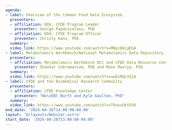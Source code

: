 ```yaml
---
agenda:
- label: Overview of the Common Fund Data Ecosystem
  presenters:
  - affiliation: NIH, CFDE Program Leader
    presenter: George Papanicolaou, PhD
  - affiliation: NIH, CFDE Program Officer
    presenter: Christy Kano, PhD
  summary: ''
  video_link: https://www.youtube.com/watch?v=MNycQOLgEGA
- label: Metabolomics Workbench/National Metabolomics Data Repository
  presenters:
  - affiliation: Metabolomics Workbench DCC and CFDE Data Resource Center
    presenter: Shankar Subramaniam, PhD and Mano Maurya, PhD
  summary: ''
  video_link: https://www.youtube.com/watch?v=uwExRQLYdjA
- label: CFDE and the Biomedical Research Community
  presenters:
  - affiliation: CFDE Knowledge Center
    presenter: "No\xEBl Burtt and Kyle Gaulton, PhD"
  summary: ''
  video_link: https://www.youtube.com/watch?v=T6voxUktE94
end_date: '2024-04-26T14:00:00-04:00'
layout: '@/layouts/Webinar.astro'
start_date: '2024-04-26T13:00:00-04:00'
---
```

